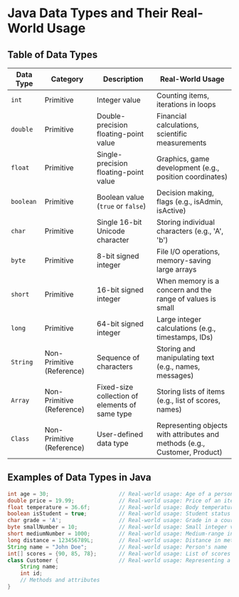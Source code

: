 # Java Data Types and Their Real-World Usage

## Table of Data Types
| **Data Type**  | **Category**           | **Description**                              | **Real-World Usage**                                    |
|----------------|------------------------|----------------------------------------------|--------------------------------------------------------|
| `int`          | Primitive              | Integer value                                | Counting items, iterations in loops                    |
| `double`       | Primitive              | Double-precision floating-point value        | Financial calculations, scientific measurements        |
| `float`        | Primitive              | Single-precision floating-point value        | Graphics, game development (e.g., position coordinates)|
| `boolean`      | Primitive              | Boolean value (`true` or `false`)            | Decision making, flags (e.g., isAdmin, isActive)       |
| `char`         | Primitive              | Single 16-bit Unicode character              | Storing individual characters (e.g., 'A', 'b')         |
| `byte`         | Primitive              | 8-bit signed integer                         | File I/O operations, memory-saving large arrays        |
| `short`        | Primitive              | 16-bit signed integer                        | When memory is a concern and the range of values is small|
| `long`         | Primitive              | 64-bit signed integer                        | Large integer calculations (e.g., timestamps, IDs)     |
| `String`       | Non-Primitive (Reference) | Sequence of characters                     | Storing and manipulating text (e.g., names, messages)  |
| `Array`        | Non-Primitive (Reference) | Fixed-size collection of elements of same type | Storing lists of items (e.g., list of scores, names)  |
| `Class`        | Non-Primitive (Reference) | User-defined data type                      | Representing objects with attributes and methods (e.g., Customer, Product) |

## Examples of Data Types in Java

```java
int age = 30;                      // Real-world usage: Age of a person
double price = 19.99;              // Real-world usage: Price of an item
float temperature = 36.6f;         // Real-world usage: Body temperature in Celsius
boolean isStudent = true;          // Real-world usage: Student status flag
char grade = 'A';                  // Real-world usage: Grade in a course
byte smallNumber = 10;             // Real-world usage: Small integer values, file I/O
short mediumNumber = 1000;         // Real-world usage: Medium-range integer values
long distance = 123456789L;        // Real-world usage: Distance in meters
String name = "John Doe";          // Real-world usage: Person's name
int[] scores = {90, 85, 78};       // Real-world usage: List of scores
class Customer {                   // Real-world usage: Representing a customer
    String name;
    int id;
    // Methods and attributes
}
